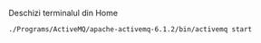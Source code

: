 Deschizi terminalul din Home
```commandline
./Programs/ActiveMQ/apache-activemq-6.1.2/bin/activemq start
```